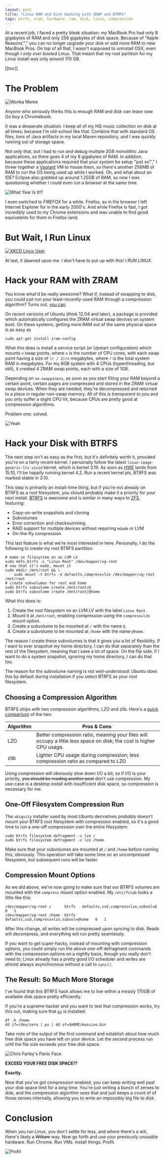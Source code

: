 ```yaml
---
layout: post
title: "Linux RAM and Disk Hacking with ZRAM and BTRFS"
tags: btrfs, zram, hardware, ram, disk, linux, compression
---
```


At a recent job, I faced a pretty bleak situation: my MacBook Pro had only 8 gigabytes of RAM and only 256 gigabytes of
disk space. Because of "Apple Reasons™," you can no longer upgrade your disk or add more RAM to new MacBook Pros. On
top of all that, I wasn't supposed to uninstall OSX, even though I _only ever booted Linux._ That meant that my root
partition for my Linux install was only around 170 GB.

[[toc]]

# The Problem

![Wonka Meme][wonka-meme]

Anyone who seriously thinks this is enough RAM and disk _can leave now._ Go buy a Chromebook.

It was a desperate situation. I keep all of my HQ music collection on disk at all times, because I'm old-school like
that. Combine that with standard OS files, tons of Java artifacts in my local Maven repository, and I was quickly
running out of storage space.

Not only that, but I had to run and debug multiple 2GB monolithic Java applications, so there goes 4 of my 8 gigabytes
of RAM. In addition, because these applications required that your system be setup "just so™," I threw together a
[Vagrant][vagrant] VM to house them, so there's another 256MB of RAM to run the OS being used up while I worked. Oh,
and what about an IDE? Eclipse also gobbled up around 1.25GB of RAM, so now I was questioning whether I could even run
a _browser_ at the same time.

![What Year Is It!?][what-year-is-it-meme]

I even switched to _FIREFOX_ for a while. Firefox, as in the browser I left Internet Explorer for in the early 2000's.
And while Firefox is fast, I got incredibly used to my Chrome extensions and was unable to find good equivalents for
them in Firefox-land.

# But Wait, I Run Linux

[![XKCD Linux User][xkcd-linux-user]][xkcd-linux-user-comic]

At last, it dawned upon me. I don't have to put up with this! _I RUN LINUX._

# Hack your RAM with ZRAM

You know what'd be really awesome? What if, instead of swapping to disk, you could just run your least-recently-used
RAM through a compression algorithm? Turns out, [you can][zram].

On recent versions of Ubuntu (think 12.04 and later), a package is provided which automatically configures the ZRAM
virtual swap devices on system boot. On these systems, getting more RAM out of the same physical space is as easy as

```
sudo apt-get install zram-config
```

What this does is install a service script (or Upstart configuration) which mounts `n` swap points, where `n` is the
number of CPU cores, with each swap point having a size of `(r / 2)/n` megabytes, where `r` is the total system RAM
in megabytes. For my 8GB system with 4 CPUs (hyperthreading, but still), it created 4 ZRAM swap points, each with a size
of 1GB.

Depending on `vm.swappiness`, as soon as you start filling your RAM beyond a certain point, certain pages are compressed
and stored in the ZRAM virtual swap devices. When they are needed, they're decompressed and returned to a place in
regular non-swap memory. All of this is _transparent to you_ and you only suffer a slight CPU hit, because CPUs are
pretty good at compression algorithms.

Problem one: solved.

![Yeah][heavy]

# Hack your Disk with BTRFS

The next step isn't as easy as the first, but it's definitely worth it, provided you're on a fairly recent kernel. I
personally follow the latest `linux-image-generic-lts-vivid` kernel, which is kernel 3.19. As soon as [HWE][hwe] lands
from 15.10, I'll be happily running kernel 4.2. Run a recent kernel pls, BTRFS was marked stable in 3.10.

This step is primarily an install-time thing, but if you're not already on BTRFS as a root filesystem, you should
probably make it a priority for your next install. [BTRFS][btrfs] is _awesome_ and is similar in many ways to
[ZFS][zfs], featuring:

   * Copy-on-write snapshots and cloning
   * Subvolumes
   * Error correction and checksumming.
   * RAID support for multiple devices without requiring `mdadm` or LVM
   * On-the-fly compression

This last feature is what we're most interested in here. Personally, I do the following to create my root BTRFS
partition:

```
# make ze filesystem on an LVM LV
sudo mkfs.btrfs -L "Linux Root" /dev/mapper/vg-root
# now that it's made, mount it
sudo mkdir /mnt/root && \
    sudo mount -t btrfs -o defaults,compress=lzo /dev/mapper/vg-root /mnt/root
# create subvolumes for root and home
sudo btrfs subvolume create /mnt/root/@
sudo btrfs subvolume create /mnt/root/@home
```

What this does is:

 1. Create the root filesystem on an LVM LV with the label `Linux Root`.
 2. Mount it at `/mnt/root`, enabling compression using the `compress=lzo` mount option.
 3. Create a subvolume to be mounted at `/` with the name `@`.
 4. Create a subvolume to be mounted at `/home` with the name `@home`.

The reason I create these subvolumes is that it gives you a lot of flexibility. If I want to ever snapshot my home
directory, I can do that separately than the rest of the filesystem, meaning that I save a lot of space. On the flip
side, if I want to do a system snapshot, ignoring my home directory, I can do that too.

The reason for the subvolume naming is not well-understood: Ubuntu does this by default during installation if you
select BTRFS as your root filesystem.

## Choosing a Compression Algorithm

BTRFS ships with two compression algorithms, LZO and zlib. Here's a [quick comparison][btrfs-compression-opts] of the two:

<table>
  <thead>
    <tr>
      <th>Algorithm</th>
      <th>Pros &amp; Cons</th>
    </tr>
  </thead>
  <tbody>
    <tr>
      <td>LZO</td>
      <td>Better compression ratio, meaning your files will occupy a little less space on disk; the cost is higher CPU usage.</td>
    </tr>
    <tr>
      <td>zlib</td>
      <td>Lighter CPU usage during compression; less compression ratio as compared to LZO</td>
    </tr>
  </tbody>
</table>

Using compression will obviously slow down I/O a bit, so if I/O is your priority, <s>you should be reading another
post</s> don't use compression. My use-case is a desktop install with insufficient disk space, so compression is
necessary for me.

## One-Off Filesystem Compression Run

The `ubiquity` installer used by most Ubuntu derivatives _probably_ doesn't mount your BTRFS root filesystem with
compression enabled, so it's a good time to run a one-off compression over the entire filesystem:

```
sudo btrfs filesystem defragment -c lzo /
sudo btrfs filesystem defragment -c lzo /home
```

Make sure that your subvolumes are mounted at `/` and `/home` before running this, obviously. This operation will take
some time on an uncompressed filesystem, but subsequent runs will be faster.

## Compression Mount Options

As we did above, we're now going to make sure that our BTRFS volumes are mounted with the `compress` mount option
enabled. My `/etc/fstab` looks a little like this:

```
/dev/mapper/vg-root /      btrfs   defaults,ssd,compress=lzo,subvol=@       0   1
/dev/mapper/vg-root /home  btrfs   defaults,ssd,compress=lzo,subvol=@home   0   1
```

After this change, all writes will be compressed upon syncing to disk. Reads will decompress, and everything will run
pretty seamlessly.

If you want to get super-hacky, instead of mounting with compression options, you could simply run the above one-off
defragment commands with the compression options on a nightly basis, though you really don't need to; Linux already has
a pretty good I/O scheduler and writes are almost always asynchronous without a call to `sync()`.

## The Result: So Much More Storage

I've found that this BTRFS hack allows me to live within a measly 170GB of available disk space pretty efficiently.

If you're a supreme hacker and you want to test that compression works, try this out, making sure that [`pv`][pv] is
installed:

```
df -h /home
dd if=/dev/zero | pv | dd of=$HOME/massive.bin
```

Take note of the output of the first command and establish about how much free disk space you have left on your device.
Let the second process run until the file size exceeds your free disk space.

![Chris Farley's Panic Face][chris-farley-panic]

**EXCEED YOUR FREE DISK SPACE!?**

**Exactly.**

Now that you've got compression enabled, you can keep writing well past your disk space limit for a _long_
time. You're just writing a bunch of zeroes to disk, and the compression algorithm sees that and just keeps a count of
of those zeroes internally, allowing you to write an impossibly big file to disk.

# Conclusion

When you run Linux, you don't settle for less, and where there's a will, there's likely a <s>William</s> way. Now go
forth and use your previously unusable hardware. Run Chrome. Run VMs. Install things. Profit.

![Profit][profit]

 [wonka-meme]: /images/2015-11-02-linux-ram-disk-hacking/wonka-ram-and-disk-meme.jpg
 [what-year-is-it-meme]: /images/2015-11-02-linux-ram-disk-hacking/what-year-is-it.gif
 [vagrant]: https://vagrantup.com
 [xkcd-linux-user]: /images/2015-11-02-linux-ram-disk-hacking/xkcd-linux-user.png
 [xkcd-linux-user-comic]: https://xkcd.com/272/
 [zram]: https://en.wikipedia.org/wiki/Zram
 [hwe]: https://wiki.ubuntu.com/Kernel/LTSEnablementStack
 [btrfs]: https://en.wikipedia.org/wiki/Btrfs
 [zfs]: https://en.wikipedia.org/wiki/ZFS
 [btrfs-compression-opts]: https://docs.oracle.com/cd/E37670_01/E37355/html/ol_use_case1_btrfs.html
 [pv]: http://linux.die.net/man/1/pv
 [chris-farley-panic]: /images/2015-11-02-linux-ram-disk-hacking/chris-farley-panic.gif
 [profit]: /images/2015-11-02-linux-ram-disk-hacking/profit.gif
 [heavy]: /images/2015-11-02-linux-ram-disk-hacking/heavy-computer-nod.gif
